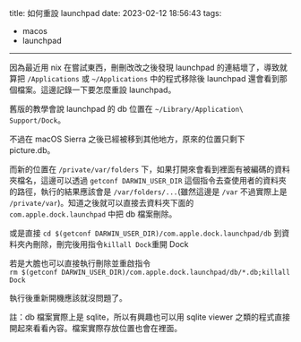 title: 如何重設 launchpad
date: 2023-02-12 18:56:43
tags:
- macos
- launchpad
---
因為最近用 nix 在嘗試東西，刪刪改改之後發現 launchpad 的連結壞了，導致就算把 `/Applications` 或 `~/Applications` 中的程式移除後 launchpad 還會看到那個檔案。這邊記錄一下要怎麼重設 launchpad。  

舊版的教學會說 launchpad 的 db 位置在 `~/Library/Application\ Support/Dock`。  

不過在 macOS Sierra 之後已經被移到其他地方，原來的位置只剩下 picture.db。  

而新的位置在 `/private/var/folders` 下，如果打開來會看到裡面有被編碼的資料夾檔名，這邊可以透過 `getconf DARWIN_USER_DIR` 這個指令去查使用者的資料夾的路徑，執行的結果應該會是 `/var/folders/...`(雖然這邊是 `/var` 不過實際上是 `/private/var`)。知道之後就可以直接去資料夾下面的 `com.apple.dock.launchpad` 中把 db 檔案刪除。  

或是直接 `cd $(getconf DARWIN_USER_DIR)/com.apple.dock.launchpad/db` 到資料夾內刪除，刪完後用指令`killall Dock`重開 Dock

若是大膽也可以直接執行刪除並重啟指令  
`rm $(getconf DARWIN_USER_DIR)/com.apple.dock.launchpad/db/*.db;killall Dock`  

執行後重新開機應該就沒問題了。  

註：db 檔案實際上是 sqlite，所以有興趣也可以用 sqlite viewer 之類的程式直接開起來看看內容。檔案實際存放位置也會在裡面。  
